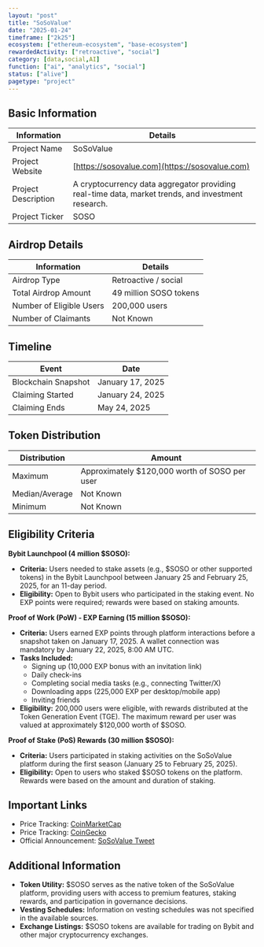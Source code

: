 ```yaml
---
layout: "post"
title: "SoSoValue"
date: "2025-01-24"
timeframe: ["2k25"]
ecosystem: ["ethereum-ecosystem", "base-ecosystem"]
rewardedActivity: ["retroactive", "social"]
category: [data,social,AI]
function: ["ai", "analytics", "social"]
status: ["alive"]
pagetype: "project"
---
```


## Basic Information

| Information         | Details                                                                                            |
| ------------------- | -------------------------------------------------------------------------------------------------- |
| Project Name        | SoSoValue                                                                                          |
| Project Website     | [https://sosovalue.com](https://sosovalue.com)                                                     |
| Project Description | A cryptocurrency data aggregator providing real-time data, market trends, and investment research. |
| Project Ticker      | SOSO                                                                                               |

## Airdrop Details

| Information              | Details                |
| ------------------------ | ---------------------- |
| Airdrop Type             | Retroactive / social   |
| Total Airdrop Amount     | 49 million SOSO tokens |
| Number of Eligible Users | 200,000 users          |
| Number of Claimants      | Not Known              |

## Timeline

| Event               | Date             |
| ------------------- | ---------------- |
| Blockchain Snapshot | January 17, 2025 |
| Claiming Started    | January 24, 2025 |
| Claiming Ends       | May 24, 2025     |

## Token Distribution

| Distribution   | Amount                                        |
| -------------- | --------------------------------------------- |
| Maximum        | Approximately $120,000 worth of SOSO per user |
| Median/Average | Not Known                                     |
| Minimum        | Not Known                                     |

## Eligibility Criteria

**Bybit Launchpool (4 million $SOSO):**

- **Criteria:** Users needed to stake assets (e.g., $SOSO or other supported tokens) in the Bybit Launchpool between January 25 and February 25, 2025, for an 11-day period.
- **Eligibility:** Open to Bybit users who participated in the staking event. No EXP points were required; rewards were based on staking amounts.

**Proof of Work (PoW) - EXP Earning (15 million $SOSO):**

- **Criteria:** Users earned EXP points through platform interactions before a snapshot taken on January 17, 2025. A wallet connection was mandatory by January 22, 2025, 8:00 AM UTC.
- **Tasks Included:**
  - Signing up (10,000 EXP bonus with an invitation link)
  - Daily check-ins
  - Completing social media tasks (e.g., connecting Twitter/X)
  - Downloading apps (225,000 EXP per desktop/mobile app)
  - Inviting friends
- **Eligibility:** 200,000 users were eligible, with rewards distributed at the Token Generation Event (TGE). The maximum reward per user was valued at approximately $120,000 worth of $SOSO.

**Proof of Stake (PoS) Rewards (30 million $SOSO):**

- **Criteria:** Users participated in staking activities on the SoSoValue platform during the first season (January 25 to February 25, 2025).
- **Eligibility:** Open to users who staked $SOSO tokens on the platform. Rewards were based on the amount and duration of staking.

## Important Links

- Price Tracking: [CoinMarketCap](https://coinmarketcap.com/currencies/sosovalue)
- Price Tracking: [CoinGecko](https://www.coingecko.com/en/coins/sosovalue)
- Official Announcement: [SoSoValue Tweet](https://x.com/SoSoValueCrypto/status/1882719938043150485)

## Additional Information

- **Token Utility:** $SOSO serves as the native token of the SoSoValue platform, providing users with access to premium features, staking rewards, and participation in governance decisions.
- **Vesting Schedules:** Information on vesting schedules was not specified in the available sources.
- **Exchange Listings:** $SOSO tokens are available for trading on Bybit and other major cryptocurrency exchanges.
